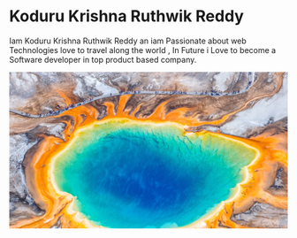 # Koduru Krishna Ruthwik Reddy
Iam Koduru Krishna Ruthwik Reddy an iam Passionate about web Technologies love to travel along the world , In Future i Love to become a Software developer in top product based company.

![Picture](https://github.com/KrishnaRuthwik/assignment2-KODURU/blob/7479a1065a2a3624134294814cce68c506c998c2/gettyimages-667781269_16x9%20(1).jpg)